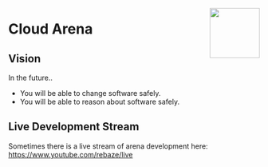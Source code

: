 [<img src="http://www.rebaze.com/assets/Rebaze_icon_colors_tbg.png" align="right" width="100">](http://rebaze.com)

# Cloud Arena

## Vision

In the future.. 
- You will be able to change software safely.
- You will be able to reason about software safely.

## Live Development Stream

Sometimes there is a live stream of arena development here: https://www.youtube.com/rebaze/live
